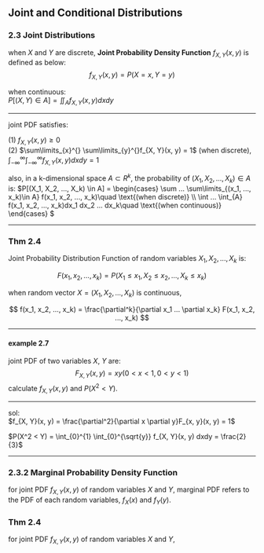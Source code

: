 ## Joint and Conditional Distributions

### 2.3 Joint Distributions
when $X$ and $Y$ are discrete, **Joint Probability Density Function** $f_{X, Y} (x, y)$ is defined as below:
$$f_{X, Y} (x, y) = P(X = x, Y = y)$$


when continuous:  
$`P[(X, Y) \in A] = \iint _A f_{X, Y}(x, y)dxdy`$

--------
joint PDF satisfies:

(1) $f_{X, Y}(x, y) \geq 0$  
(2) $\sum\limits_{x}^{} \sum\limits_{y}^{}f_{X, Y}(x, y) = 1$ (when discrete), $\int_{-\infty}^{\infty}\int_{-\infty}^{\infty}f_{X, Y}(x, y)dxdy = 1$

also, in a k-dimensional space $A \subset R^k$, the probability of $(X_1, X_2, ..., X_k) \in A$ is:
$`P[(X_1, X_2, ..., X_k) \in A] = \begin{cases}
\sum ... \sum\limits_{(x_1, ..., x_k)\in A} f(x_1, x_2, ..., x_k)\quad \text{(when discrete)} \\
\int ... \int_{A} f(x_1, x_2, ..., x_k)dx_1 dx_2 ... dx_k\quad \text{(when continuous)}
\end{cases}
`$

-------
### Thm 2.4
Joint Probability Distribution Function of random variables $X_1, X_2, ..., X_k$ is:  

$$F(x_1, x_2, ..., x_k) = P(X_1 \leq x_1, X_2 \leq x_2, ...,  X_k \leq x_k)$$

when random vector $X = (X_1, X_2, ..., X_k)$ is continuous,  

$$ f(x_1, x_2, ..., x_k) = \frac{\partial^k}{\partial x_1 ... \partial x_k} F(x_1, x_2, ..., x_k) $$

-------
#### **example 2.7**
joint PDF of two variables $X$, $Y$ are:
$$ F_{X, Y}(x, y) = xy (0 < x < 1, 0 < y < 1) $$
calculate $f_{X, Y}(x, y)$ and $P(X^2 < Y)$.

-----
sol:  
$f_{X, Y}(x, y) = \frac{\partial^2}{\partial x \partial y}F_{x, y}(x, y) = 1$  

$P(X^2 < Y) = \int_{0}^{1} \int_{0}^{\sqrt{y}} f_{X, Y}(x, y) dxdy = \frac{2}{3}$

-----

### 2.3.2 Marginal Probability Density Function

for joint PDF $f_{X, Y}(x, y)$ of random variables $X$ and $Y$, marginal PDF refers to the PDF of each random variables, $f_{X}(x)$ and $f_{Y}(y)$.


### Thm 2.4
for joint PDF $f_{X, Y}(x, y)$ of random variables $X$ and $Y$, 
